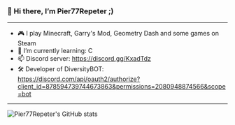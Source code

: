 ### 👋 Hi there, I’m Pier77Repeter ;)

---

- 🎮 I play Minecraft, Garry's Mod, Geometry Dash and some games on Steam
- 👀 I’m currently learning: C
- 📫 Discord server: https://discord.gg/KxadTdz
- 🛠️ Developer of DiversityBOT: https://discord.com/api/oauth2/authorize?client_id=878594739744673863&permissions=2080948874566&scope=bot
<!---
Pier77Repeter/Pier77Repeter is a ✨ special ✨ repository because its `README.md` (this file) appears on your GitHub profile.
You can click the Preview link to take a look at your changes.
--->

---

![Pier77Repeter's GitHub stats](https://github-readme-stats.vercel.app/api?username=Pier77Repeter&show_icons=true&theme=radical)
